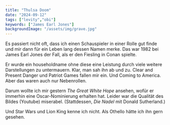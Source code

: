 ```yaml
---
title: "Thulsa Doom"
date: "2024-09-12"
tags: ["levity","obi"]
keywords: ["James Earl Jones"]
backgroundImage: "/assets/img/grave.jpg"
---
```

Es passiert nicht oft, dass ich einen Schauspieler in einer Rolle gut finde und mir dann für ein Leben lang dessen Namen merke. Das war 1982 bei James Earl Jones der Fall, als er den Fiesling in Conan spielte.

Er wurde ein householdname ohne diese eine Leistung durch viele weitere Darstellungen zu untermauern. Klar, man sah ihn ab und zu. Clear and Present Danger und Patriot Games fallen mir ein. Und Coming to America. Aber das waren auch nur Nebenrollen.

Darum wollte ich mir gestern <i>The Great White Hope</i> ansehen, wofür er immerhin eine Oscar-Nominierung erhalten hat. Leider war die Qualität des Bildes (Youtube) miserabel. (Stattdessen, <i>Die Nadel</i> mit Donald Sutherland.)

Und Star Wars und Lion King kenne ich nicht. Als Othello hätte ich ihn gern gesehen.